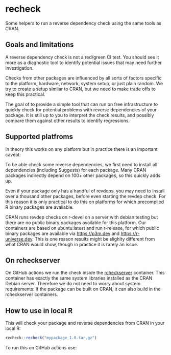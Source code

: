 # recheck

Some helpers to run a reverse dependency check using the same tools as CRAN.

## Goals and limitations

A reverse dependency check is not a red/green CI test. You should see it more as a
diagnostic tool to identify potential issues that may need further investigation.

Checks from other packages are influenced by all sorts of factors 
specific to the platform, hardware, network, system setup, or just plain random.
We try to create a setup similar to CRAN, but we need to make trade offs to
keep this practical.

The goal of to provide a simple tool that can run on free infrastructure to quickly
check for potential problems with reverse dependencies of your package. It is still
up to you to interpret the check results, and possibly compare them against other
results to identify regressions.

## Supported platfroms

In theory this works on any platform but in practice there is an important caveat:

To be able check some reverse dependencies, we first need to install all dependencies
(including Suggests) for each package. Many CRAN packages indirectly depend on 100+
other packages, so this quickly adds up. 

Even if your package only has a handful of revdeps, you may need to install over a 
thousand other packages, before even starting the revdep check. For this reason it is
only practical to do this on platforms for which precompiled R binary packages 
are available.

CRAN runs revdep checks on r-devel on a server with debian:testing but there are 
no public binary packages available for this platform. Our containers are based on
ubuntu:latest and run r-release, for which public binary packages are available 
via https://p3m.dev and https://r-universe.dev. This is one reason results might 
be slighlty different from what CRAN would show, though in practice it is rarely 
an issue.

## On rcheckserver

On GitHub actions we run the check inside the [rcheckserver](https://github.com/r-devel/rcheckserver)
container. This container has exactly the same system libraries installed as the
CRAN Debian server. Therefore we do not need to worry about system requirements: 
if the package can be built on CRAN, it can also build in the rcheckserver containers.


## How to use in local R

This will check your package and reverse dependencies from CRAN in your local R:

```r
recheck::recheck("mypackage_1.0.tar.gz")
```

To run this on GitHub actions use:

```

```

